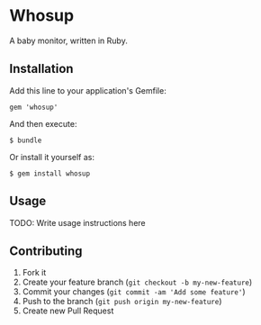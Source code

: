 # Whosup

A baby monitor, written in Ruby.

## Installation

Add this line to your application's Gemfile:

    gem 'whosup'

And then execute:

    $ bundle

Or install it yourself as:

    $ gem install whosup

## Usage

TODO: Write usage instructions here

## Contributing

1. Fork it
2. Create your feature branch (`git checkout -b my-new-feature`)
3. Commit your changes (`git commit -am 'Add some feature'`)
4. Push to the branch (`git push origin my-new-feature`)
5. Create new Pull Request
